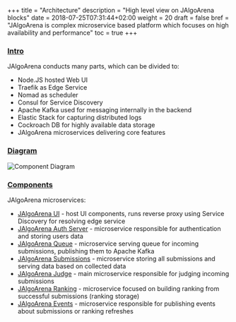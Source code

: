 +++
title = "Architecture"
description = "High level view on JAlgoArena blocks"
date = 2018-07-25T07:31:44+02:00
weight = 20
draft = false
bref = "JAlgoArena is complex microservice based platform which focuses on high availability and performance"
toc = true
+++

<h3 class="section-head" id="h-intro"><a href="#h-intro">Intro</a></h3>

JAlgoArena conducts many parts, which can be divided to:

* Node.JS hosted Web UI
* Traefik as Edge Service
* Nomad as scheduler
* Consul for Service Discovery
* Apache Kafka used for messaging internally in the backend
* Elastic Stack for capturing distributed logs
* Cockroach DB for highly available data storage
* JAlgoArena microservices delivering core features

<h3 class="section-head" id="h-diagram"><a href="#h-diagram">Diagram</a></h3>

![Component Diagram](https://raw.githubusercontent.com/jalgoarena/JAlgoArena/master/design/component_diagram.png)

<h3 class="section-head" id="h-components"><a href="#h-components">Components</a></h3>

JAlgoArena microservices:

- [JAlgoArena UI](https://github.com/spolnik/JAlgoArena-UI) - host UI components, runs reverse proxy using Service Discovery for resolving edge service
- [JAlgoArena Auth Server](https://github.com/spolnik/JAlgoArena-Auth) - microservice responsible for authentication and storing users data
- [JAlgoArena Queue](https://github.com/spolnik/JAlgoArena-Queue) - microservice serving queue for incoming submissions, publishing them to Apache Kafka
- [JAlgoArena Submissions](https://github.com/spolnik/JAlgoArena-Submissions) - microservice storing all submissions and serving data based on collected data
- [JAlgoArena Judge](https://github.com/spolnik/JAlgoArena-Judge) - main microservice responsible for judging incoming submissions
- [JAlgoArena Ranking](https://github.com/spolnik/JAlgoArena-Ranking) - microservice focused on building ranking from successful submissions (ranking storage)
- [JAlgoArena Events](https://github.com/spolnik/JAlgoArena-Events) - microservice responsible for publishing events about submissions or ranking refreshes